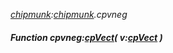 _[chipmunk](../../modules/chipmunk/chipmunk-module.md):[chipmunk](../../modules/chipmunk/chipmunk-module.md).cpvneg_
##### Function cpvneg:[cpVect](../../modules/chipmunk/chipmunk-cpvect.md)( v:[cpVect](../../modules/chipmunk/chipmunk-cpvect.md) )
